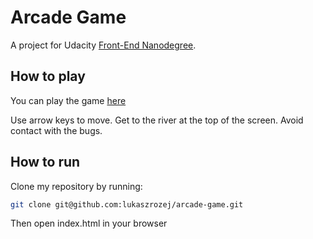 Arcade Game
===============================

A project for Udacity [Front-End Nanodegree](https://eu.udacity.com/course/front-end-web-developer-nanodegree--nd001).

## How to play

You can play the game [here](https://lukaszrozej.github.io/arcade-game/)

Use arrow keys to move. Get to the river at the top of the screen. Avoid contact with the bugs.

## How to run

Clone my repository by running:

```sh
git clone git@github.com:lukaszrozej/arcade-game.git
```

Then open index.html in your browser
